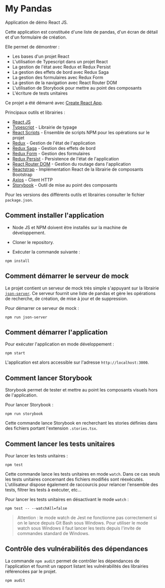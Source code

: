 # My Pandas

Application de démo React JS.

Cette application est constituée d'une liste de pandas, d'un écran de détail et d'un formulaire de création.

Elle permet de démontrer :

- Les bases d'un projet React
- L'utilisation de Typescript dans un projet React
- La gestion de l'état avec Redux et Redux Persist
- La gestion des effets de bord avec Redux Saga
- La gestion des formulaires avec Redux Form
- La gestion de la navigation avec React Router DOM
- L'utilisation de Storybook pour mettre au point des composants
- L'écriture de tests unitaires

Ce projet a été démarré avec [Create React App](https://github.com/facebook/create-react-app).

Principaux outils et librairies :

- [React JS](https://reactjs.org/)
- [Typescript](https://www.typescriptlang.org/) - Librairie de typage
- [React Scripts](https://www.npmjs.com/package/react-scripts) - Ensemble de scripts NPM pour les opérations sur le projet
- [Redux](https://redux.js.org/) - Gestion de l'état de l'application
- [Redux Saga](https://github.com/redux-saga/redux-saga) - Gestion des effets de bord
- [Redux Form](https://redux-form.com/) - Gestion des formulaires
- [Redux Persist](https://github.com/rt2zz/redux-persist) - Persistence de l'état de l'application
- [React Router DOM](https://github.com/ReactTraining/react-router/tree/master/packages/react-router-dom) - Gestion du routage dans l'application
- [Reactstrap](https://material-ui.com/) - Implémentation React de la librairie de composants Bootstrap
- [Axios](https://github.com/axios/axios) - Client HTTP
- [Storybook](https://storybook.js.org/) - Outil de mise au point des composants

Pour les versions des différents outils et librairies consulter le fichier `package.json`.

## Comment installer l'application

- Node JS et NPM doivent être installés sur la machine de développement.

- Cloner le repository.

- Exécuter la commande suivante :

```
npm install
```

## Comment démarrer le serveur de mock

Le projet contient un serveur de mock très simple s'appuyant sur la librairie [`json-server`](https://github.com/typicode/json-server). Ce serveur fournit une liste de pandas et gère les opérations de recherche, de création, de mise à jour et de suppression.

Pour démarrer ce serveur de mock :

```
npm run json-server
```

## Comment démarrer l'application

Pour exécuter l'application en mode développement :

```
npm start
```

L'application est alors accessible sur l'adresse `http://localhost:3000`.

## Comment lancer Storybook

Storybook permet de tester et mettre au point les composants visuels hors de l'application.

Pour lancer Storybook :

```
npm run storybook
```

Cette commande lance Storybook en recherchant les stories définies dans des fichiers portant l'extension `.stories.tsx`.

## Comment lancer les tests unitaires

Pour lancer les tests unitaires :

```
npm test
```

Cette commande lance les tests unitaires en mode `watch`. Dans ce cas seuls les tests unitaires concernant des fichiers modifiés sont réexécutés. L'utilisateur dispose également de raccourcis pour relancer l'ensemble des tests, filtrer les tests à exécuter, etc...

Pour lancer les tests unitaires en désactivant le mode `watch` :

```
npm test -- --watchAll=false
```

> Attention : le mode watch de Jest ne fonctionne pas correctement si on le lance depuis Git Bash sous Windows. Pour utiliser le mode watch sous Windows il faut lancer les tests depuis l'invite de commandes standard de Windows.

## Contrôle des vulnérabilités des dépendances

La commande `npm audit` permet de contrôler les dépendances de l'application et fournit un rapport listant les vulnérabilités des librairies référencées par le projet.

```
npm audit
```

